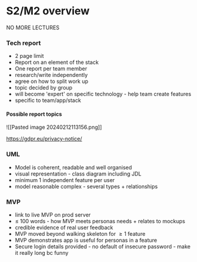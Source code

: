 # S2/M2 overview
NO MORE LECTURES

### Tech report
- 2 page limit
- Report on an element of the stack
- One report per team member
- research/write independently
- agree on how to split work up
- topic decided by group
- will become 'expert' on specific technology - help team create features
- specific to team/app/stack

#### Possible report topics
![[Pasted image 20240212113156.png]]

https://gdpr.eu/privacy-notice/

### UML
- Model is coherent, readable and well organised
- visual representation - class diagram including JDL
- minimum 1 independent feature per user
- model reasonable complex - several types + relationships

### MVP
- link to live MVP on prod server
- $\leq$ 100 words - how MVP meets personas needs + relates to mockups
- credible evidence of real user feedback
- MVP moved beyond walking skeleton for $\geq 1$ feature
- MVP demonstrates app is useful for personas in a feature
- Secure login details provided - no default of insecure password - make it really long bc funny
 